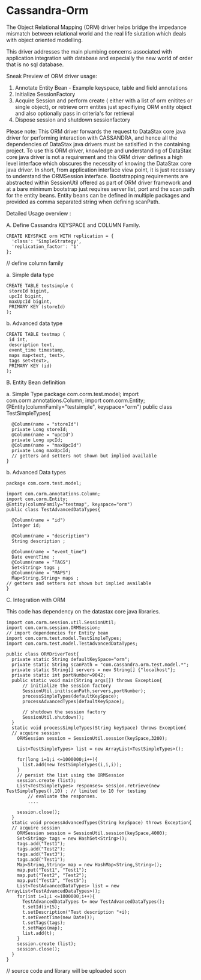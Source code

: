 Cassandra-Orm
=============

The Object Relational Mapping (ORM) driver helps bridge the impedance mismatch between relational world and the real life siutation which deals with object oriented modelling.

This driver addresses the main plumbing concerns associated with application integration with database and especially the new world of order that is no sql database.

Sneak Preview of ORM driver usage:

  1. Annotate Entity Bean - Example keyspace, table and field annotations
  2. Initialize SessionFactory
  3. Acquire Session and perform create ( either with a list of orm enitites or single object), or retrieve orm entites just   specifiying ORM entity object and also optionally pass in criteria's for retrieval
  4. Dispose session and shutdown sessionfactory

Please note: This ORM driver forwards the request to DataStax core java driver for performing interaction with CASSANDRA, and hence all the dependencies of DataStax java drivers must be satisified in the containing project. To use this ORM driver, knowledge and understanding of DataStax core java driver is not a requirement and this ORM driver defines a high level interface which obscures the necessity of knowing the DataStax core java driver. In short, from application interface view point, it is just recessary to understand the ORMSession interface. Bootstrapping requirements are abstracted within SessionUtil offered as part of ORM driver framework and at a bare minimum bootstrap just requires server list, port and the scan path for the entity beans. Entity beans can be defined in multiple packages and provided as comma separated string when defining scanPath.

Detailed Usage overview : 

A. Define Cassandra KEYSPACE and COLUMN Family.

    CREATE KEYSPACE orm WITH replication = {
      'class': 'SimpleStrategy',
      'replication_factor': '1'
    };

// define column family

  a. Simple data type

    CREATE TABLE testsimple (
     storeId bigint,
     upcId bigint,
     maxUpcId bigint,
     PRIMARY KEY (storeId)
    );

  b. Advanced data type

    CREATE TABLE testmap (
     id int,
     description text,
     event_time timestamp,
     maps map<text, text>,
     tags set<text>,
     PRIMARY KEY (id)
    );

B. Entity Bean definition

  a. Simple Type 
    package com.corm.test.model;
    import com.corm.annotations.Column;
    import com.corm.Entity;
    @Entity(columnFamily="testsimple", keyspace="orm")
    public class TestSimpleTypes{
    
      @Column(name = "storeId")
      private Long storeId;
      @Column(name = "upcId")
      private Long upcId;
      @Column(name = "maxUpcId")
      private Long maxUpcId;
      // getters and setters not shown but implied available
    }

  b. Advanced Data types

    package com.corm.test.model;
    
    import com.corm.annotations.Column;
    import com.corm.Entity;
    @Entity(columnFamily="testmap", keyspace="orm")
    public class TestAdvancedDataTypes{
    
      @Column(name = "id")
      Integer id;
      
      @Column(name = "description")
      String description ;
      
      @Column(name = "event_time")
      Date eventTime ;
      @Column(name = "TAGS")
      Set<String> tags ;
      @Column(name = "MAPS")
      Map<String,String> maps ;
    // getters and setters not shown but implied available
    }


C. Integration with ORM

 This code has dependency on the datastax core java libraries.

    import com.corm.session.util.SessionUtil;
    import com.corm.session.ORMSession;
    // import dependencies for Entity bean 
    import com.corm.test.model.TestSimpleTypes;
    import com.corm.test.model.TestAdvancedDataTypes;
    
    public class ORMDriverTest{
      private static String defaultKeySpace="orm";
      private static String scanPath = "com.cassandra.orm.test.model.*";
      private static String[] servers = new String[] {"localhost"};
      private static int portNumber=9042;
      public static void main(String args[]) throws Exception{
          // initialize the session factory
          SessionUtil.init(scanPath,servers,portNumber);
          processSimpleTypes(defaultKeySpace);
          processAdvancedTypes(defaultKeySpace);
         
          // shutdown the session factory
          SessionUtil.shutdown();
      }
      static void processSimpleTypes(String keySpace) throws Exception{
      // acquire session
        ORMSession session = SessionUtil.session(keySpace,3200);
        
        List<TestSimpleTypes> list = new ArrayList<TestSimpleTypes>();
        
        for(long i=1;i <=1000000;i++){
          list.add(new TestSimpleTypes(i,i,i));
        }
        // persist the list using the ORMSession
        session.create (list);
        List<TestSimpleTypes> responses= session.retrieve(new TestSimpleTypes(),10) ; // limited to 10 for testing
            // evaluate the responses.
            ....
            
        session.close();
      }
      static void processAdvancedTypes(String keySpace) throws Exception{
      // acquire session
        ORMSession session = SessionUtil.session(keySpace,4000);
        Set<String> tags = new HashSet<String>();
        tags.add("Test1");
        tags.add("Test2");
        tags.add("Test3");
        tags.add("Test1");
        Map<String,String> map = new HashMap<String,String>();
        map.put("Test1", "Test1");
        map.put("Test2", "Test2");
        map.put("Test3", "Test5");
        List<TestAdvancedDataTypes> list = new ArrayList<TestAdvancedDataTypes>();
        for(int i=1;i <=1000000;i++){
          TestAdvancedDataTypes t= new TestAdvancedDataTypes();
          t.setId(i+15);
          t.setDescription("Test description "+i);
          t.setEventTime(new Date());
          t.setTags(tags);
          t.setMaps(map);
          list.add(t);
        }
        session.create (list);
        session.close();
      }
    }

// source code and library will be uploaded soon
